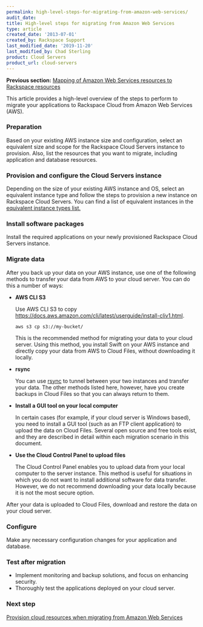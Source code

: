 ```yaml
---
permalink: high-level-steps-for-migrating-from-amazon-web-services/
audit_date:
title: High-level steps for migrating from Amazon Web Services
type: article
created_date: '2013-07-01'
created_by: Rackspace Support
last_modified_date: '2019-11-20'
last_modified_by: Chad Sterling
product: Cloud Servers
product_url: cloud-servers
---
```


**Previous section:** [Mapping of Amazon Web Services resources to Rackspace resources](/how-to/mapping-of-amazon-web-services-resources-to-rackspace-resources)

This article provides a high-level overview of the steps to perform to
migrate your applications to Rackspace Cloud from Amazon Web Services
(AWS).

### Preparation

Based on your existing AWS instance size and configuration, select an
equivalent size and scope for the Rackspace Cloud Servers instance to
provision. Also, list the resources that you want to migrate, including
application and database resources.

### Provision and configure the Cloud Servers instance

Depending on the size of your existing AWS instance and OS, select an
equivalent instance type and follow the steps to provision a new
instance on Rackspace Cloud Servers. You can find a list of equivalent
instances in the [equivalent instance types list.](/how-to/mapping-of-amazon-web-services-resources-to-rackspace-resources)

### Install software packages

Install the required applications on your newly provisioned Rackspace
Cloud Servers instance.

### Migrate data

After you back up your data on your AWS instance, use one of the
following methods to transfer your data from AWS to your cloud server.
You can do this a number of ways:

-  **AWS CLI S3**

    Use AWS CLI S3 to copy https://docs.aws.amazon.com/cli/latest/userguide/install-cliv1.html.
    
    `aws s3 cp s3://my-bucket/`

    This is the recommended method for migrating your data to your
    cloud server. Using this method, you install Swift on your AWS
    instance and directly copy your data from AWS to Cloud Files,
    without downloading it locally.

-   **rsync**

    You can use
    [rsync](/how-to/backing-up-your-files-with-rsync)
    to tunnel between your two instances and transfer your data. The
    other methods listed here, however, have you create backups in Cloud
    Files so that you can always return to them.

-   **Install a GUI tool on your local computer**

    In certain cases (for example, if your cloud server is Windows
    based), you need to install a GUI tool (such as an FTP client application)
    to upload the data on Cloud Files. Several open source and free
    tools exist, and they are described in detail within each migration
    scenario in this document.

-   **Use the Cloud Control Panel to upload files**

    The Cloud Control Panel enables you to upload data from your local
    computer to the server instance. This method is useful for
    situations in which you do not want to install additional software
    for data transfer. However, we do not recommend downloading your
    data locally because it is not the most secure option.

After your data is uploaded to Cloud Files, download and restore the
data on your cloud server.

### Configure

Make any necessary configuration changes for your application and
database.

### Test after migration

-   Implement monitoring and backup solutions, and focus on
    enhancing security.
-   Thoroughly test the applications deployed on your cloud server.

### Next step

[Provision cloud resources when migrating from Amazon Web Services](/how-to/provisioning-cloud-resources-when-migrating-from-amazon-web-services)
